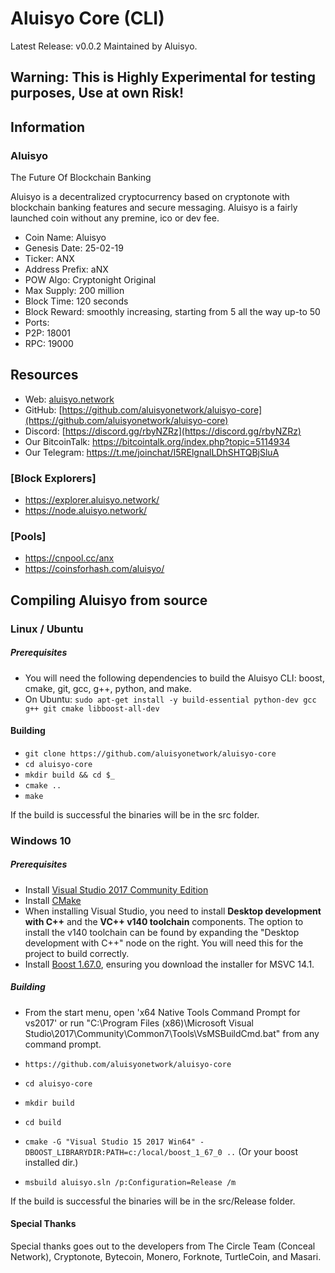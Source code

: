 # Aluisyo Core (CLI)
Latest Release: v0.0.2
Maintained by Aluisyo.

## Warning: This is Highly Experimental for testing purposes, Use at own Risk!

## Information
### Aluisyo

The Future Of Blockchain Banking

Aluisyo is a decentralized cryptocurrency based on cryptonote with blockchain banking features and secure messaging.
Aluisyo is a fairly launched coin without any premine, ico or dev fee.

- Coin Name: Aluisyo
- Genesis Date: 25-02-19
- Ticker: ANX
- Address Prefix: aNX
- POW Algo: Cryptonight Original
- Max Supply: 200 million
- Block Time: 120 seconds
- Block Reward: smoothly increasing, starting from 5 all the way up-to 50
- Ports:
- P2P: 18001
- RPC: 19000


## Resources
- Web: [aluisyo.network](https://aluisyo.network/)
- GitHub: [https://github.com/aluisyonetwork/aluisyo-core](https://github.com/aluisyonetwork/aluisyo-core)
- Discord: [https://discord.gg/rbyNZRz](https://discord.gg/rbyNZRz)
- Our BitcoinTalk: https://bitcointalk.org/index.php?topic=5114934
- Our Telegram: https://t.me/joinchat/I5RElgnalLDhSHTQBjSluA

### [Block Explorers] 
- https://explorer.aluisyo.network/
- https://node.aluisyo.network/

### [Pools] 
- https://cnpool.cc/anx
- https://coinsforhash.com/aluisyo/


## Compiling Aluisyo from source

### Linux / Ubuntu

##### Prerequisites

- You will need the following dependencies to build the Aluisyo CLI: boost, cmake, git, gcc, g++, python, and make.
- On Ubuntu: `sudo apt-get install -y build-essential python-dev gcc g++ git cmake libboost-all-dev`

#### Building

- `git clone https://github.com/aluisyonetwork/aluisyo-core`
- `cd aluisyo-core`
- `mkdir build && cd $_`
- `cmake ..`
- `make`

If the build is successful the binaries will be in the src folder.

### Windows 10

##### Prerequisites

- Install [Visual Studio 2017 Community Edition](https://www.visualstudio.com/thank-you-downloading-visual-studio/?sku=Community&rel=15&page=inlineinstall)
- Install [CMake](https://cmake.org/download/)
- When installing Visual Studio, you need to install **Desktop development with C++** and the **VC++ v140 toolchain** components. The option to install the v140 toolchain can be found by expanding the "Desktop development with C++" node on the right. You will need this for the project to build correctly.
- Install [Boost 1.67.0](https://boost.teeks99.com/bin/1.67.0/), ensuring you download the installer for MSVC 14.1.

##### Building

- From the start menu, open 'x64 Native Tools Command Prompt for vs2017' or run "C:\Program Files (x86)\Microsoft Visual Studio\2017\Community\Common7\Tools\VsMSBuildCmd.bat" from any command prompt.

- `https://github.com/aluisyonetwork/aluisyo-core`
- `cd aluisyo-core`
- `mkdir build`
- `cd build`
- `cmake -G "Visual Studio 15 2017 Win64" -DBOOST_LIBRARYDIR:PATH=c:/local/boost_1_67_0 ..` (Or your boost installed dir.)
- `msbuild aluisyo.sln /p:Configuration=Release /m`

If the build is successful the binaries will be in the src/Release folder.

#### Special Thanks
Special thanks goes out to the developers from The Circle Team (Conceal Network), Cryptonote, Bytecoin, Monero, Forknote, TurtleCoin, and Masari.
